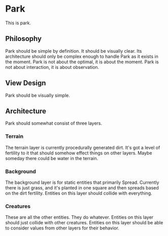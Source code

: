 # Park

This is park.

## Philosophy

Park should be simple by definition.
It should be visually clear.
Its architecture should only be complex enough to handle Park as it exists in the moment.
Park is not about the optimal, it is about the moment.
Park is not about interaction, it is about observation.

## View Design

Park should be visually simple.

## Architecture

Park should somewhat consist of three layers.

### Terrain
The terrain layer is currently procedurally generated dirt.
It's got a level of fertility to it that should somehow effect things on other layers.
Maybe someday there could be water in the terrain.

### Background
The background layer is for static entities that primarily Spread.
Currently there is just grass, and it's planted in one square and then spreads based on the dirt fertility.
Entities on this layer should collide with everything.

### Creatures
These are all the other entities.
They do whatever.
Entities on this layer should just collide with other creatures.
Entities on this layer should be able to consider values from other layers for their behavior.